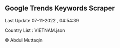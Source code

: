 

## Google Trends Keywords Scraper 
 
Last Update 07-11-2022 , 04:54:39

Country List :
VIETNAM.json



© Abdul Muttaqin 
